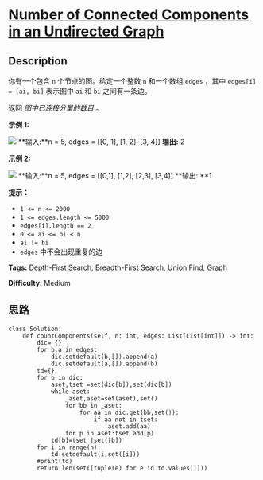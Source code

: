 # [Number of Connected Components in an Undirected Graph][title]

## Description

你有一个包含 `n` 个节点的图。给定一个整数 `n` 和一个数组 `edges` ，其中 `edges[i] = [ai, bi]` 表示图中 `ai`
和 `bi` 之间有一条边。

返回 _图中已连接分量的数目_  。



**示例 1:**

![](https://assets.leetcode.com/uploads/2021/03/14/conn1-graph.jpg)
            **输入:**n = 5, edges = [[0, 1], [1, 2], [3, 4]]    **输出:** 2    

**示例 2:**

![](https://assets.leetcode.com/uploads/2021/03/14/conn2-graph.jpg)
            **输入:**n = 5, edges = [[0,1], [1,2], [2,3], [3,4]]    **输出:   **1



**提示：**

  * `1 <= n <= 2000`
  * `1 <= edges.length <= 5000`
  * `edges[i].length == 2`
  * `0 <= ai <= bi < n`
  * `ai != bi`
  * `edges` 中不会出现重复的边


**Tags:** Depth-First Search, Breadth-First Search, Union Find, Graph

**Difficulty:** Medium

## 思路

``` python3
class Solution:
    def countComponents(self, n: int, edges: List[List[int]]) -> int:
        dic= {}
        for b,a in edges:
            dic.setdefault(b,[]).append(a)
            dic.setdefault(a,[]).append(b)
        td={}
        for b in dic:
            aset,tset =set(dic[b]),set(dic[b])
            while aset:
                _aset,aset=set(aset),set()
                for bb in _aset:
                    for aa in dic.get(bb,set()):
                        if aa not in tset:
                            aset.add(aa)
                for p in aset:tset.add(p)
            td[b]=tset |set([b])
        for i in range(n):
            td.setdefault(i,set([i]))
        #print(td)
        return len(set([tuple(e) for e in td.values()]))

```

[title]: https://leetcode-cn.com/problems/number-of-connected-components-in-an-undirected-graph
